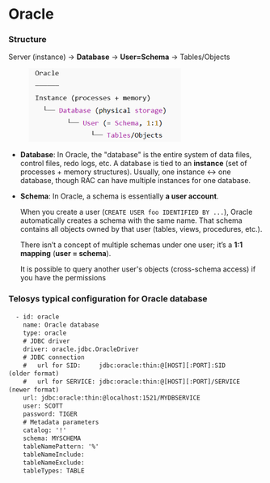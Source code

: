 # Oracle

### Structure

Server (instance) → **Database** → **User=Schema** → Tables/Objects&#x20;

<div align="left"><figure><img src="../.gitbook/assets/image (5).png" alt="" width="301"><figcaption></figcaption></figure></div>

* **Database**: In Oracle, the "database" is the entire system of data files, control files, redo logs, etc. A database is tied to an **instance** (set of processes + memory structures). Usually, one instance ↔ one database, though RAC can have multiple instances for one database.
*   **Schema**: In Oracle, a schema is essentially **a user account**.

    When you create a user (`CREATE USER foo IDENTIFIED BY ...`), Oracle automatically creates a schema with the same name. That schema contains all objects owned by that user (tables, views, procedures, etc.).

    There isn’t a concept of multiple schemas under one user; it’s a **1:1 mapping** (**user = schema**).

    It is possible to query another user's objects (cross-schema access) if you have the permissions

### Telosys typical configuration for Oracle database

```
  - id: oracle
    name: Oracle database
    type: oracle 
    # JDBC driver 
    driver: oracle.jdbc.OracleDriver
    # JDBC connection
    #   url for SID:     jdbc:oracle:thin:@[HOST][:PORT]:SID     (older format)
    #   url for SERVICE: jdbc:oracle:thin:@[HOST][:PORT]/SERVICE (newer format)
    url: jdbc:oracle:thin:@localhost:1521/MYDBSERVICE
    user: SCOTT
    password: TIGER
    # Metadata parameters
    catalog: '!'
    schema: MYSCHEMA
    tableNamePattern: '%'
    tableNameInclude:
    tableNameExclude:
    tableTypes: TABLE
```



